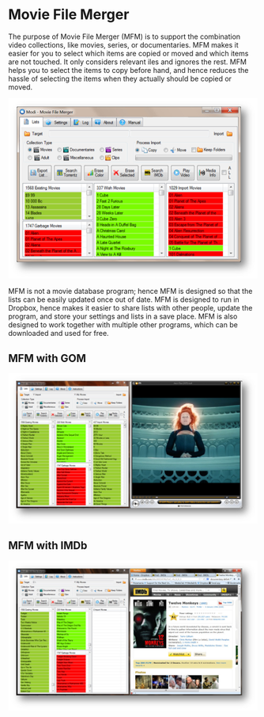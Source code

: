 Movie File Merger
=================

The purpose of Movie File Merger (MFM) is to support the combination video collections, like movies, series, or documentaries.
MFM makes it easier for you to select which items are copied or moved and which items are not touched.  It only considers relevant
iles and ignores the rest.
MFM helps you to select the items to copy before hand, and hence reduces the hassle of selecting the items when they actually
should be copied or moved.

![MFM](https://raw.githubusercontent.com/Modi777/Movie-File-Merger/master/Manuals/MFM.jpg)
 
MFM is not a movie database program; hence MFM is designed so that the lists can be easily updated once out of date.  MFM is
designed to run in Dropbox, hence makes it easier to share lists with other people, update the program, and store your settings
and lists in a save place.  MFM is also designed to work together with multiple other programs, which can be downloaded and used
for free.

## MFM with GOM
![MFM_GOM](https://raw.githubusercontent.com/Modi777/Movie-File-Merger/master/Manuals/MFM_GOM.jpg)

## MFM with IMDb
![MFM_IMDB](https://raw.githubusercontent.com/Modi777/Movie-File-Merger/master/Manuals/MFM_IMDb.jpg)
